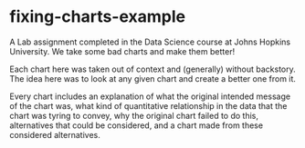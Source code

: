 # fixing-charts-example
A Lab assignment completed in the Data Science course at Johns Hopkins University. We take some bad charts and make them better!

Each chart here was taken out of context and (generally) without backstory. The idea here was to look at any given chart and create a better one from it.

Every chart includes an explanation of what the original intended message of the chart was, what kind of quantitative relationship in the data that the chart was tyring to convey, why the original chart failed to do this, alternatives that could be considered, and a chart made from these considered alternatives. 

